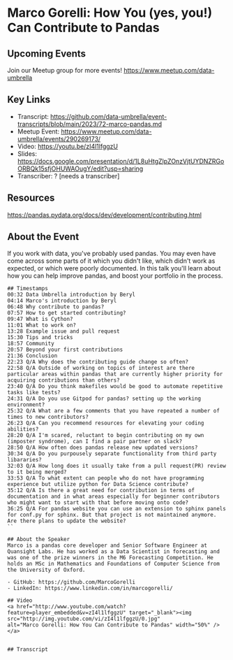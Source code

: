 # Marco Gorelli: How You (yes, you!) Can Contribute to Pandas

## Upcoming Events
Join our Meetup group for more events!
https://www.meetup.com/data-umbrella

## Key Links
- Transcript: https://github.com/data-umbrella/event-transcripts/blob/main/2023/72-marco-pandas.md 
- Meetup Event: https://www.meetup.com/data-umbrella/events/290269173/
- Video: https://youtu.be/zI4l1lfggzU
- Slides: https://docs.google.com/presentation/d/1L8uHtgZlpZOnzVjtUYDNZRGoORBQk15sfjOHUWAOugY/edit?usp=sharing  
- Transcriber:  ? [needs a transcriber]

## Resources
https://pandas.pydata.org/docs/dev/development/contributing.html

## About the Event
If you work with data, you've probably used pandas. You may even have come across some parts of it which you didn't like, which didn't work as expected, or which were poorly documented. In this talk you'll learn about how you can help improve pandas, and boost your portfolio in the process.

```
## Timestamps
00:32 Data Umbrella introduction by Beryl
04:14 Marco's introduction by Beryl
06:48 Why contribute to pandas?
07:57 How to get started contributing?
09:47 What is Cython?
11:01 What to work on?
13:28 Example issue and pull request
15:30 Tips and tricks
18:57 Community
20:57 Beyond your first contributions
21:36 Conclusion
22:23 Q/A Why does the contributing guide change so often?
22:58 Q/A Outside of working on topics of interest are there particular areas within pandas that are currently higher priority for acquiring contributions than others?
23:40 Q/A Do you think makefiles would be good to automate repetitive tasks like tests?
24:31 Q/A Do you use Gitpod for pandas? setting up the working environment?
25:32 Q/A What are a few comments that you have repeated a number of times to new contributors?
26:23 Q/A Can you recommend resources for elevating your coding abilities?
28:20 Q/A I'm scared, reluctant to begin contributing on my own (imposter syndrome), can I find a pair partner on slack?
28:50 Q/A How often does pandas release new updated versions?
30:34 Q/A Do you purpousely separate functionality from third party libararies?
32:03 Q/A How long does it usually take from a pull request(PR) review to it being merged?
33:53 Q/A To what extent can people who do not have programming experience but utilize python for Data Science contribute?
35:12 Q/A Is there a great need for contribution in terms of documentation and in what areas especially for beginner contributors who might want to start with that before moving onto code?
36:25 Q/A For pandas website you can use an extension to sphinx panels for conf.py for sphinx. But that project is not maintained anymore. Are there plans to update the website?
``
 
## About the Speaker
Marco is a pandas core developer and Senior Software Engineer at Quansight Labs. He has worked as a Data Scientist in forecasting and was one of the prize winners in the M6 Forecasting Competition. He holds an MSc in Mathematics and Foundations of Computer Science from the University of Oxford.

- GitHub: https://github.com/MarcoGorelli
- LinkedIn: https://www.linkedin.com/in/marcogorelli/

## Video 
<a href="http://www.youtube.com/watch?feature=player_embedded&v=zI4l1lfggzU" target="_blank"><img src="http://img.youtube.com/vi/zI4l1lfggzU/0.jpg"
alt="Marco Gorelli: How You Can Contribute to Pandas" width="50%" /></a>


## Transcript
